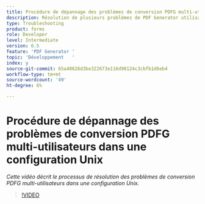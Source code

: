 ```yaml
---
title: Procédure de dépannage des problèmes de conversion PDFG multi-utilisateurs dans une configuration Unix
description: Résolution de plusieurs problèmes de PDF Generator utilisateur dans la configuration UNIX.
type: Troubleshooting
product: forms
role: Developer
level: Intermediate
version: 6.5
feature: 'PDF Generator '
topic: 'Développement   '
index: y
source-git-commit: 65a40826d3be322673e116d98124c3cbfb1d6eb4
workflow-type: tm+mt
source-wordcount: '49'
ht-degree: 6%

---
```



# Procédure de dépannage des problèmes de conversion PDFG multi-utilisateurs dans une configuration Unix

*Cette vidéo décrit le processus de résolution des problèmes de conversion PDFG multi-utilisateurs dans une configuration Unix.*

>[!VIDEO](https://video.tv.adobe.com/v/335549?quality=9&learn=on)

